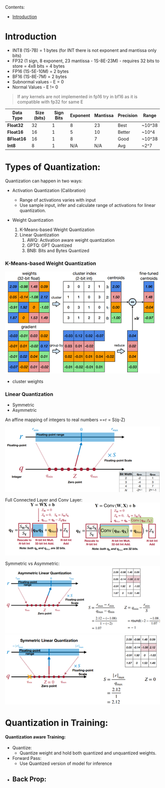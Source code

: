 Contents:
- [Introduction](#Introduction)

# Introduction

- INT8 (1S-7B) = 1 bytes (for INT there is not exponent and mantissa only bits)
- FP32 (1 sign, 8 exponent, 23 mantissa - 1S-8E-23M) - requires 32 bits to store = 4x8 bits = 4 bytes
- FP16 (1S-5E-10M) = 2 bytes
- BF16 (1S-8E-7M) = 2 bytes
- Subnormal values -  E = 0
- Normal Values - E != 0

> If any kernels are not implemented in fp16 try in bf16 as it is compatible with fp32 for same E
 
| Data Type    | Size (bits) | Sign Bits | Exponent | Mantissa | Precision | Range  |
| ------------ | ----------- | --------- | -------- | -------- | --------- | ------ |
| **Float32**  | 32          | 1         | 8        | 23       | Best      | ~10^38 |
| **Float16**  | 16          | 1         | 5        | 10       | Better    | ~10^4  |
| **BFloat16** | 16          | 1         | 8        | 7        | Good      | ~10^38 |
| **Int8**     | 8           | 1         | N/A      | N/A      | Avg       | ~2^7   |

# Types of Quantization:

Quantization can happen in two ways:
- Activation Quantization (Calibration)
	- Range of activations varies with input
	- Use sample input, infer and calculate range of activations for linear quantization. 

- Weight Quantization
	1. K-Means-based Weight Quantization
	2. Linear Quantization
		1. AWQ: Activation aware weight quantization
		2. GPTQ: GPT Quantized
		3. BNB: Bits and Bytes Quantized

### K-Means-based Weight Quantization

![](attachments/Pasted%20image%2020240704184537.png)
- cluster weights

### Linear Quantization
- Symmetric 
- Asymmetric

An affine mapping of integers to real numbers ==r = S(q-Z)

![](attachments/Pasted%20image%2020240704184804.png)

Full Connected Layer and Conv Layer:
![](attachments/Pasted%20image%2020240704185026.png)

Symmetric vs Asymmetric:
![](attachments/Pasted%20image%2020240704185237.png)![](attachments/Pasted%20image%2020240704185253.png)





# Quantization in Training:

#### Quantization aware Training:
- Quantize:
	- Quantize weight and hold both quantized and unquantized weights.
- Forward Pass:
	- Use Quantized version of model for inference
- Back Prop:
	- 




